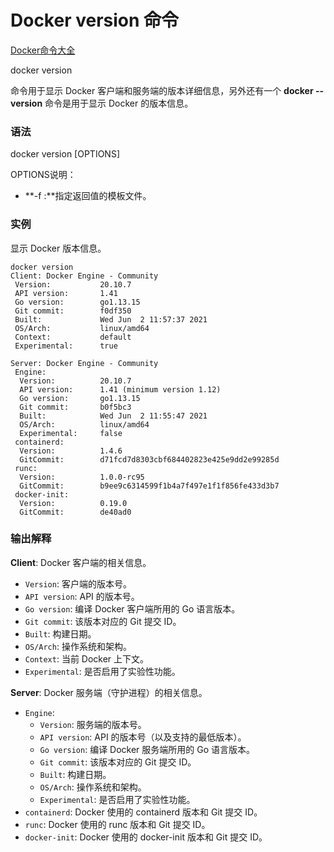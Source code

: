 # Docker version 命令

[Docker命令大全](./docker-command-manual.md)

docker version 

命令用于显示 Docker 客户端和服务端的版本详细信息，另外还有一个 **docker --version** 命令是用于显示 Docker 的版本信息。

### 语法
docker version [OPTIONS]

OPTIONS说明：

+ **-f :**指定返回值的模板文件。

### 实例
显示 Docker 版本信息。

```shell
docker version
Client: Docker Engine - Community
 Version:           20.10.7
 API version:       1.41
 Go version:        go1.13.15
 Git commit:        f0df350
 Built:             Wed Jun  2 11:57:37 2021
 OS/Arch:           linux/amd64
 Context:           default
 Experimental:      true

Server: Docker Engine - Community
 Engine:
  Version:          20.10.7
  API version:      1.41 (minimum version 1.12)
  Go version:       go1.13.15
  Git commit:       b0f5bc3
  Built:            Wed Jun  2 11:55:47 2021
  OS/Arch:          linux/amd64
  Experimental:     false
 containerd:
  Version:          1.4.6
  GitCommit:        d71fcd7d8303cbf684402823e425e9dd2e99285d
 runc:
  Version:          1.0.0-rc95
  GitCommit:        b9ee9c6314599f1b4a7f497e1f1f856fe433d3b7
 docker-init:
  Version:          0.19.0
  GitCommit:        de40ad0
```

### 输出解释
**Client**: Docker 客户端的相关信息。

+ `Version`: 客户端的版本号。
+ `API version`: API 的版本号。
+ `Go version`: 编译 Docker 客户端所用的 Go 语言版本。
+ `Git commit`: 该版本对应的 Git 提交 ID。
+ `Built`: 构建日期。
+ `OS/Arch`: 操作系统和架构。
+ `Context`: 当前 Docker 上下文。
+ `Experimental`: 是否启用了实验性功能。

**Server**: Docker 服务端（守护进程）的相关信息。

+ `Engine`:
    - `Version`: 服务端的版本号。
    - `API version`: API 的版本号（以及支持的最低版本）。
    - `Go version`: 编译 Docker 服务端所用的 Go 语言版本。
    - `Git commit`: 该版本对应的 Git 提交 ID。
    - `Built`: 构建日期。
    - `OS/Arch`: 操作系统和架构。
    - `Experimental`: 是否启用了实验性功能。
+ `containerd`: Docker 使用的 containerd 版本和 Git 提交 ID。
+ `runc`: Docker 使用的 runc 版本和 Git 提交 ID。
+ `docker-init`: Docker 使用的 docker-init 版本和 Git 提交 ID。

